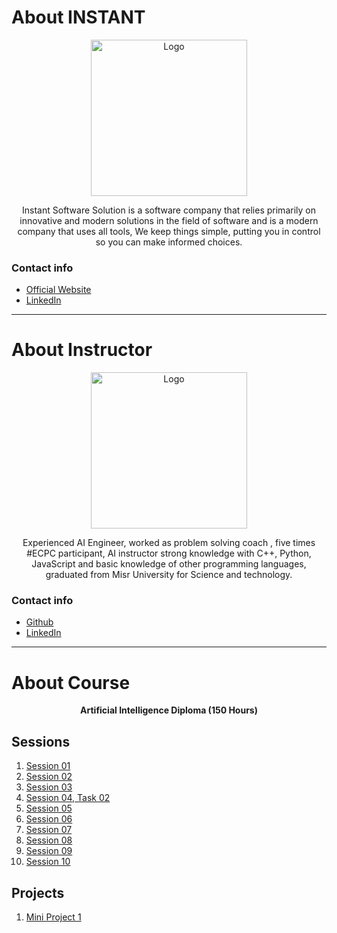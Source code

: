 # About INSTANT

<p align='center'>
    <img style="width:250px; height:250px;" src="https://bit.ly/3vR57Zl" alt="Logo"/>
</p>

<p align='center'>
    Instant Software Solution is a software company that relies primarily on innovative and modern solutions in the field of software and is a modern company that uses all tools, We keep things simple, putting you in control so you can make informed choices.
</p>

### Contact info
* [Official Website](https://www.instant-ss.com/)
* [LinkedIn](https://www.linkedin.com/company/instantsoftwaresolution/)

___

# About Instructor

<p align='center'> 
    <img style="width:250px; height:250px;" src="https://bit.ly/3voZzF5" alt="Logo"/>
</p>

<p align='center'> 
    Experienced AI Engineer, worked as problem solving coach , five times #ECPC participant, AI instructor strong knowledge with C++, Python, JavaScript and basic knowledge of other programming languages, graduated from Misr University for Science and technology.
</p>

### Contact info
* [Github](https://github.com/ahmedtronic)
* [LinkedIn](https://www.linkedin.com/in/ahmedtronic/)

___

# About Course

<p align='center'>
    <b>Artificial Intelligence Diploma (150 Hours)</b>
</p>

## Sessions
01. [Session 01](https://github.com/AhmedUKamel/INSTANT-AI/tree/main/Session%2001)
02. [Session 02](https://github.com/AhmedUKamel/INSTANT-AI/tree/main/Session%2002)
03. [Session 03](https://github.com/AhmedUKamel/INSTANT-AI/tree/main/Session%2003)
04. [Session 04, Task 02](https://github.com/AhmedUKamel/INSTANT-AI/tree/main/Session%2004)
05. [Session 05](https://github.com/AhmedUKamel/INSTANT-AI/tree/main/Session%2005)
06. [Session 06](https://github.com/AhmedUKamel/INSTANT-AI/tree/main/Session%2006)
07. [Session 07](https://github.com/AhmedUKamel/INSTANT-AI/tree/main/Session%2007)
08. [Session 08](https://github.com/AhmedUKamel/INSTANT-AI/tree/main/Session%2008)
09. [Session 09](https://github.com/AhmedUKamel/INSTANT-AI/tree/main/Session%2009)
10. [Session 10](https://github.com/AhmedUKamel/INSTANT-AI/tree/main/Session%2010)

## Projects
1. [Mini Project 1](https://github.com/AhmedUKamel/INSTANT-AI/tree/main/Mini%20Project%201)